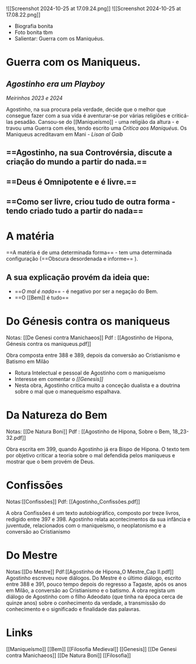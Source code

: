 ![[Screenshot 2024-10-25 at 17.09.24.png]]
 ![[Screenshot 2024-10-25 at 17.08.22.png]]
- Biografia bonita
- Foto bonita tbm
- Salientar: Guerra com os Maniquéus.
# Guerra com os Maniqueus.

## *Agostinho era um Playboy* 
*Meirinhos 2023 e 2024*

Agostinho, na sua procura pela verdade, decide que o melhor que consegue fazer com a sua vida é aventurar-se por várias religiões e criticá-las pesadão.
Cansou-se do [[Maniqueísmo]] - uma religião da altura - e travou uma Guerra com eles, tendo escrito uma *Crítica aos Maniquéus*.
Os Maniqueus acreditavam em Mani - *Lisan al Gaib* 
## ==Agostinho, na sua Controvérsia, discute a criação do mundo a partir do nada.==
## ==Deus é Omnipotente e é livre.==	
## ==Como ser livre, criou tudo de outra forma - tendo criado tudo a partir do nada==


# A matéria 

==A matéria é de uma determinada forma== - tem uma determinada configuração (==Obscura desordenada e informe== ). 
## A sua explicação provém da ideia que:
- ==*O mal é nada*== - é negativo por ser a negação do Bem. 
- ==O [[Bem]] é tudo==   

# Do Génesis contra os maniqueus
Notas: [[De Genesi contra Manichaeos]] 
Pdf : [[Agostinho de Hipona, Génesis contra os maniqueus.pdf]]

Obra composta entre 388 e 389, depois da conversão ao Cristianismo e Batismo em Milão
- Rotura Intelectual e pessoal de Agostinho com o maniqueísmo
- Interesse em comentar o *[[Genesis]]*
- Nesta obra, Agostinho critica muito a conceção dualista e a doutrina sobre o mal que o manequeísmo espalhava.

# Da Natureza do Bem
Notas: [[De Natura Boni]]
Pdf : [[Agostinho de Hipona, Sobre o Bem, 18_23-32.pdf]]

Obra escrita em 399, quando Agostinho já era Bispo de Hipona. 
O texto tem por objetivo criticar a teoria sobre o mal defendida pelos maniqueus e mostrar que o bem provém de Deus.

# Confissões
Notas:[[Confissões]]
Pdf: [[Agostinho_Confissões.pdf]]

A obra Confissões é um texto autobiográfico, composto por treze livros, redigido entre 397 e 398. 
Agostinho relata acontecimentos da sua infância e juventude, relacionados com o maniqueísmo, o neoplatonismo e a conversão ao Cristianismo

# Do Mestre
Notas:[[Do Mestre]]
Pdf:[[Agostinho de Hipona_O Mestre_Cap II.pdf]]
Agostinho escreveu nove diálogos. 
Do Mestre é o último diálogo, escrito entre 388 e 391, pouco tempo depois do regresso a Tagaste, após os anos em Milão, a conversão ao Cristianismo e o batismo. A obra regista um diálogo de Agostinho com o filho Adeodato (que tinha na época cerca de quinze anos) sobre o conhecimento da verdade, a transmissão do conhecimento e o significado e finalidade das palavras.

# Links
[[Maniqueísmo]]
[[Bem]]
[[Filosofia Medieval]]
[[Genesis]]
[[De Genesi contra Manichaeos]]
[[De Natura Boni]]
[[Filosofia]]
